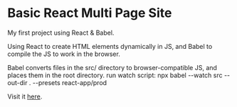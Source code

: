 # Basic React Multi Page Site

My first project using React & Babel.

Using React to create HTML elements dynamically in JS, and Babel to compile the JS to work in the browser.

Babel converts files in the src/ directory to browser-compatible JS, and places them in the root directory. 
run watch script:
  npx babel --watch src --out-dir . --presets react-app/prod

Visit it [here](https://determined-archimedes-9cfb95.netlify.app/).